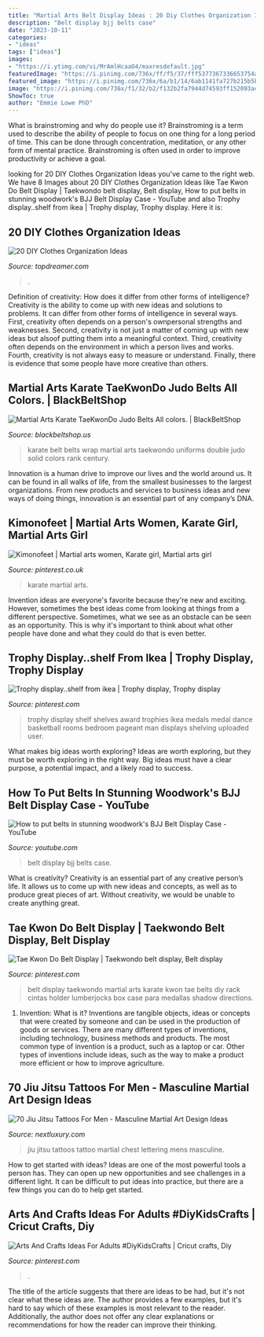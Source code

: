```yaml
---
title: "Martial Arts Belt Display Ideas : 20 Diy Clothes Organization Ideas"
description: "Belt display bjj belts case"
date: "2023-10-11"
categories:
- "ideas"
tags: ["ideas"]
images:
- "https://i.ytimg.com/vi/MrAmlHcaaO4/maxresdefault.jpg"
featuredImage: "https://i.pinimg.com/736x/ff/f5/37/fff5377367336653754a32e9363c500d--taekwondo-belt-display-martial-arts-belt-display.jpg"
featured_image: "https://i.pinimg.com/736x/6a/b1/14/6ab1141fa727b215b5b3874f2215d452.jpg"
image: "https://i.pinimg.com/736x/f1/32/b2/f132b2fa7944d74593ff152093ac921a.jpg"
ShowToc: true
author: "Emmie Lowe PhD"
---
```



What is brainstroming and why do people use it?
Brainstroming is a term used to describe the ability of people to focus on one thing for a long period of time. This can be done through concentration, meditation, or any other form of mental practice. Brainstroming is often used in order to improve productivity or achieve a goal.

	

		
looking for 20 DIY Clothes Organization Ideas you've came to the right web. We have 8 Images about 20 DIY Clothes Organization Ideas like Tae Kwon Do Belt Display | Taekwondo belt display, Belt display, How to put belts in stunning woodwork&#039;s BJJ Belt Display Case - YouTube and also Trophy display..shelf from ikea | Trophy display, Trophy display. Here it is:
		
    
## 20 DIY Clothes Organization Ideas

<img loading=lazy src="https://topdreamer.com/wp-content/uploads/2013/11/rack9.jpg" onerror="this.onerror=null;this.src='https://tse4.mm.bing.net/th?id=OIP.fWYyd4k4-U_8QllxfG5jNgHaLP&amp;pid=15.1';" alt="20 DIY Clothes Organization Ideas">

_Source: topdreamer.com_

>. 

	

Definition of creativity: How does it differ from other forms of intelligence?
Creativity is the ability to come up with new ideas and solutions to problems. It can differ from other forms of intelligence in several ways. First, creativity often depends on a person's ownpersonal strengths and weaknesses. Second, creativity is not just a matter of coming up with new ideas but alsoof putting them into a meaningful context. Third, creativity often depends on the environment in which a person lives and works. Fourth, creativity is not always easy to measure or understand. Finally, there is evidence that some people have more creative than others.

    
## Martial Arts Karate TaeKwonDo Judo Belts All Colors. | BlackBeltShop

<img loading=lazy src="http://cdn.shopify.com/s/files/1/0474/4161/products/getDynamicImage.aspx_path_011-800-MAIN_25944326-67d8-438f-a720-a36ba5619a50_grande.jpeg?v=1462453522" onerror="this.onerror=null;this.src='https://tse3.mm.bing.net/th?id=OIP.2k0HhypCQkj2aifvbh8arQHaHa&amp;pid=15.1';" alt="Martial Arts Karate TaeKwonDo Judo Belts All colors. | BlackBeltShop">

_Source: blackbeltshop.us_

>karate belt belts wrap martial arts taekwondo uniforms double judo solid colors rank century. 

	

Innovation is a human drive to improve our lives and the world around us. It can be found in all walks of life, from the smallest businesses to the largest organizations. From new products and services to business ideas and new ways of doing things, innovation is an essential part of any company’s DNA.

    
## Kimonofeet | Martial Arts Women, Karate Girl, Martial Arts Girl

<img loading=lazy src="https://i.pinimg.com/736x/6a/b1/14/6ab1141fa727b215b5b3874f2215d452.jpg" onerror="this.onerror=null;this.src='https://tse4.mm.bing.net/th?id=OIP.d_gD9tOzsPpOm7AB0-lXIQHaFZ&amp;pid=15.1';" alt="Kimonofeet | Martial arts women, Karate girl, Martial arts girl">

_Source: pinterest.co.uk_

>karate martial arts. 

	

Invention ideas are everyone's favorite because they're new and exciting. However, sometimes the best ideas come from looking at things from a different perspective. Sometimes, what we see as an obstacle can be seen as an opportunity. This is why it's important to think about what other people have done and what they could do that is even better.

    
## Trophy Display..shelf From Ikea | Trophy Display, Trophy Display

<img loading=lazy src="https://i.pinimg.com/736x/07/1c/f1/071cf122e42eca852eefb290b9c7e7e4--trophy-display-man-room.jpg" onerror="this.onerror=null;this.src='https://tse1.mm.bing.net/th?id=OIP.NZap0GRsTrV_YeORTt_ITQHaJ4&amp;pid=15.1';" alt="Trophy display..shelf from ikea | Trophy display, Trophy display">

_Source: pinterest.com_

>trophy display shelf shelves award trophies ikea medals medal dance basketball rooms bedroom pageant man displays shelving uploaded user. 

	

What makes big ideas worth exploring?
Ideas are worth exploring, but they must be worth exploring in the right way. Big ideas must have a clear purpose, a potential impact, and a likely road to success.

    
## How To Put Belts In Stunning Woodwork&#039;s BJJ Belt Display Case - YouTube

<img loading=lazy src="https://i.ytimg.com/vi/MrAmlHcaaO4/maxresdefault.jpg" onerror="this.onerror=null;this.src='https://tse4.mm.bing.net/th?id=OIP.4lDuC7zfjrdMaceMDfjRxwHaEK&amp;pid=15.1';" alt="How to put belts in stunning woodwork&#039;s BJJ Belt Display Case - YouTube">

_Source: youtube.com_

>belt display bjj belts case. 

	

What is creativity?
Creativity is an essential part of any creative person’s life. It allows us to come up with new ideas and concepts, as well as to produce great pieces of art. Without creativity, we would be unable to create anything great.

    
## Tae Kwon Do Belt Display | Taekwondo Belt Display, Belt Display

<img loading=lazy src="https://i.pinimg.com/736x/ff/f5/37/fff5377367336653754a32e9363c500d--taekwondo-belt-display-martial-arts-belt-display.jpg" onerror="this.onerror=null;this.src='https://tse2.mm.bing.net/th?id=OIP.SlU-ywI2AsZB1Ee7EjBnRgAAAA&amp;pid=15.1';" alt="Tae Kwon Do Belt Display | Taekwondo belt display, Belt display">

_Source: pinterest.com_

>belt display taekwondo martial arts karate kwon tae belts diy rack cintas holder lumberjocks box case para medallas shadow directions. 

	

1. Invention: What is it?
Inventions are tangible objects, ideas or concepts that were created by someone and can be used in the production of goods or services. There are many different types of inventions, including technology, business methods and products. The most common type of invention is a product, such as a laptop or car. Other types of inventions include ideas, such as the way to make a product more efficient or how to improve agriculture.

    
## 70 Jiu Jitsu Tattoos For Men - Masculine Martial Art Design Ideas

<img loading=lazy src="http://nextluxury.com/wp-content/uploads/lettering-jiu-jitsu-mens-black-ink-upper-chest-tattoo.jpg" onerror="this.onerror=null;this.src='https://tse1.mm.bing.net/th?id=OIP.mZt3-PndoKJACuUDM30BvgHaHa&amp;pid=15.1';" alt="70 Jiu Jitsu Tattoos For Men - Masculine Martial Art Design Ideas">

_Source: nextluxury.com_

>jiu jitsu tattoos tattoo martial chest lettering mens masculine. 

	

How to get started with ideas?
Ideas are one of the most powerful tools a person has. They can open up new opportunities and see challenges in a different light. It can be difficult to put ideas into practice, but there are a few things you can do to help get started.

    
## Arts And Crafts Ideas For Adults #DiyKidsCrafts | Cricut Crafts, Diy

<img loading=lazy src="https://i.pinimg.com/736x/f1/32/b2/f132b2fa7944d74593ff152093ac921a.jpg" onerror="this.onerror=null;this.src='https://tse3.mm.bing.net/th?id=OIP.6N0pckLLeoaGeGG0C9r6BAHaHa&amp;pid=15.1';" alt="Arts And Crafts Ideas For Adults #DiyKidsCrafts | Cricut crafts, Diy">

_Source: pinterest.com_

>. 

	

The title of the article suggests that there are ideas to be had, but it's not clear what these ideas are. The author provides a few examples, but it's hard to say which of these examples is most relevant to the reader. Additionally, the author does not offer any clear explanations or recommendations for how the reader can improve their thinking.

